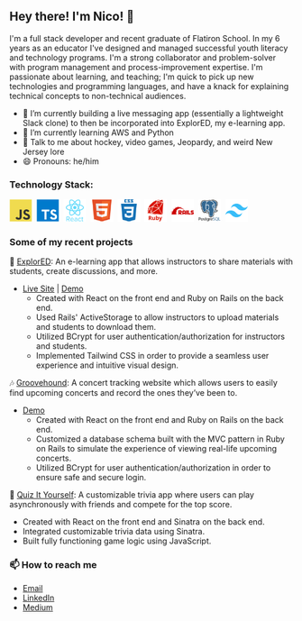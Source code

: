## Hey there! I'm Nico! 👋

I'm a full stack developer and recent graduate of Flatiron School. In my 6 years as an educator I've designed and managed successful youth literacy and technology programs. I'm a strong collaborator and problem-solver with program management and process-improvement expertise. I'm passionate about learning, and teaching; I'm quick to pick up new technologies and programming languages, and have a knack for explaining technical concepts to non-technical audiences.

- 🔭 I’m currently building a live messaging app (essentially a lightweight Slack clone) to then be incorporated into ExplorED, my e-learning app.  
- 🌱 I’m currently learning AWS and Python
- 💬 Talk to me about hockey, video games, Jeopardy, and weird New Jersey lore
- 😄 Pronouns: he/him

### Technology Stack:
<div>
<img src="https://github.com/devicons/devicon/blob/master/icons/javascript/javascript-original.svg" title="JavaScript" alt="JavaScript" width="40" height="40"/>&nbsp;
<img src="https://github.com/devicons/devicon/blob/master/icons/typescript/typescript-original.svg" title="TypeScript" alt="TypeScript" width="40" height="40"/>&nbsp;
<img src="https://github.com/devicons/devicon/blob/master/icons/react/react-original-wordmark.svg" title="React" alt="React" width="40" height="40"/>&nbsp; 
<img src="https://github.com/devicons/devicon/blob/master/icons/html5/html5-original.svg" title="HTML5" alt="HTML" width="40" height="40"/>&nbsp;
<img src="https://github.com/devicons/devicon/blob/master/icons/css3/css3-plain-wordmark.svg" title="CSS3" alt="CSS" width="40" height="40"/>&nbsp;
<img src="https://github.com/devicons/devicon/blob/master/icons/ruby/ruby-plain-wordmark.svg" title="Ruby" alt="Ruby" width="40" height="40"/>&nbsp;
<img src="https://github.com/devicons/devicon/blob/master/icons/rails/rails-plain-wordmark.svg" title="Rails" alt="Rails" width="40" height="40"/>&nbsp;
<img src="https://github.com/devicons/devicon/blob/master/icons/postgresql/postgresql-original-wordmark.svg" title="PostgreSQL" alt="PostgreSQL" width="40" height="40"/>&nbsp;
<img src="https://github.com/devicons/devicon/blob/master/icons/tailwindcss/tailwindcss-plain.svg" title="Tailwind" alt="Tailwind" width="40" height="40"/>&nbsp;
</div>

### Some of my recent projects
🏫 [ExplorED](https://github.com/nicogarbaccio/explored): An e-learning app that allows instructors to share materials with students, create discussions, and more.  
- [Live Site](https://explored.onrender.com) | [Demo](https://www.loom.com/share/8da5fe90c42d495d924c220ce23c1f81)
  - Created with React on the front end and Ruby on Rails on the back end.
  - Used Rails' ActiveStorage to allow instructors to upload materials and students to download them.
  - Utilized BCrypt for user authentication/authorization for instructors and students.
  - Implemented Tailwind CSS in order to provide a seamless user experience and intuitive visual design.

🎶 [Groovehound](https://github.com/nicogarbaccio/groovehound): A concert tracking website which allows users to easily find upcoming concerts and record the ones they’ve been to.
- [Demo](https://www.loom.com/share/98d9737320164a4db5673c7f81a60d64)
  - Created with React on the front end and Ruby on Rails on the back end.
  - Customized a database schema built with the MVC pattern in Ruby on Rails to simulate the experience of viewing real-life upcoming concerts.
  - Utilized BCrypt for user authentication/authorization in order to ensure safe and secure login.

🧠 [Quiz It Yourself](https://github.com/nicogarbaccio/trivia-front-end): A customizable trivia app where users can play asynchronously with friends and compete for the top score.
  - Created with React on the front end and Sinatra on the back end.
  - Integrated customizable trivia data using Sinatra.
  - Built fully functioning game logic using JavaScript.

### 📫 How to reach me
- [Email](mailto:garbaccio20@gmail.com)
- [LinkedIn](https://www.linkedin.com/in/nicogarbaccio/)
- [Medium](https://medium.com/@nicogarbaccio)
